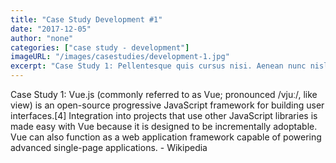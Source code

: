 ```yaml
---
title: "Case Study Development #1"
date: "2017-12-05"
author: "none"
categories: ["case study - development"]
imageURL: "/images/casestudies/development-1.jpg"
excerpt: "Case Study 1: Pellentesque quis cursus nisi. Aenean nunc nisl, malesuada et aliquam vitae, egestas eu mauris. Aliquam viverra sem a purus gravida, ac vestibulum velit condimentum. Pellentesque a mauris rhoncus, venenatis purus eu, suscipit nunc. Nam varius libero id diam fringilla pulvinar. Orci varius natoque penatibus et magnis dis parturient montes, nascetur ridiculus mus. Sed dictum mi dolor, et accumsan dolor interdum vel. Aliquam fringilla commodo ante, et ultricies ex lacinia sit amet."
---
```

Case Study 1: Vue.js (commonly referred to as Vue; pronounced /vjuː/, like view) is an open-source progressive JavaScript framework for building user interfaces.[4] Integration into projects that use other JavaScript libraries is made easy with Vue because it is designed to be incrementally adoptable. Vue can also function as a web application framework capable of powering advanced single-page applications. - Wikipedia